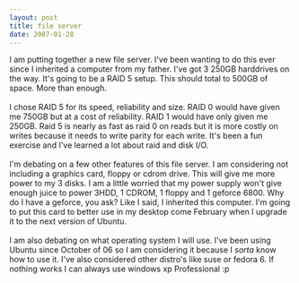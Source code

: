 ```yaml
---
layout: post
title: file server
date: 2007-01-28
---
```


I am putting together a new file server.  I've been wanting to do this ever since I inherited a computer from my father. I've got 3 250GB harddrives on the way.  It's going to be a RAID 5 setup.  This should total to 500GB of space.  More than enough.  <br /><br />I chose RAID 5 for its speed, reliability and size.  RAID 0 would have given me 750GB but at a cost of reliability.  RAID 1 would have only given me 250GB.  Raid 5 is nearly as fast as raid 0 on reads but it is more costly on writes because it needs to write parity for each write.  It's been a fun exercise and I've learned a lot about raid and disk I/O.<br /><br />I'm debating on a few other features of this file server.  I am considering not including a graphics card, floppy or cdrom drive.  This will give me more power to my 3 disks.  I am a little worried that my power supply won't give enough juice to power 3HDD, 1 CDROM, 1 floppy and 1 geforce 6800.  Why do I have a geforce, you ask?  Like I said, I inherited this computer. I'm going to put this card to better use in my desktop come February when I upgrade it to the next version of Ubuntu.<br /><br />I am also debating on what operating system I will use.  I've been using Ubuntu since October of 06 so I am considering it because I <span style="font-style:italic;">sorta</span> know how to use it.  I've also considered other distro's like suse or fedora 6.  If nothing works I can always use windows xp Professional :p
